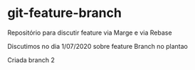 # git-feature-branch
Repositório para discutir feature via Marge e via Rebase

Discutimos no dia 1/07/2020 sobre feature Branch no plantao

Criada branch 2
